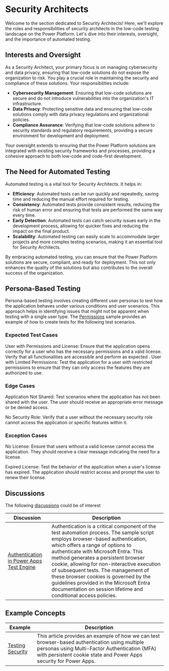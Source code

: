 # Security Architects

Welcome to the section dedicated to Security Architects! Here, we'll explore the roles and responsibilities of security architects in the low-code testing landscape on the Power Platform. Let's dive into their interests, oversight, and the importance of automated testing.

## Interests and Oversight

As a Security Architect, your primary focus is on managing cybersecurity and data privacy, ensuring that low-code solutions do not expose the organization to risk. You play a crucial role in maintaining the security and compliance of these solutions. Your responsibilities include:

- **Cybersecurity Management**: Ensuring that low-code solutions are secure and do not introduce vulnerabilities into the organization's IT infrastructure.
- **Data Privacy**: Protecting sensitive data and ensuring that low-code solutions comply with data privacy regulations and organizational policies.
- **Compliance Assurance**: Verifying that low-code solutions adhere to security standards and regulatory requirements, providing a secure environment for development and deployment.

Your oversight extends to ensuring that the Power Platform solutions are integrated with existing security frameworks and processes, providing a cohesive approach to both low-code and code-first development.

## The Need for Automated Testing

Automated testing is a vital tool for Security Architects. It helps in:

- **Efficiency**: Automated tests can be run quickly and repeatedly, saving time and reducing the manual effort required for testing.
- **Consistency**: Automated tests provide consistent results, reducing the risk of human error and ensuring that tests are performed the same way every time.
- **Early Detection**: Automated tests can catch security issues early in the development process, allowing for quicker fixes and reducing the impact on the final product.
- **Scalability**: Automated testing can easily scale to accommodate larger projects and more complex testing scenarios, making it an essential tool for Security Architects.

By embracing automated testing, you can ensure that the Power Platform solutions are secure, compliant, and ready for deployment. This not only enhances the quality of the solutions but also contributes to the overall success of the organization.

## Persona-Based Testing
Persona-based testing involves creating different user personas to test how the application behaves under various conditions and user scenarios. This approach helps in identifying issues that might not be apparent when testing with a single user type. The [Permissions](https://github.com/microsoft/PowerApps-TestEngine/blob/integration/samples/permissions/README.md) sample provides an example of how to create tests for the following test scenarios.

### Expected Test Cases

User with Permissions and License: Ensure that the application opens correctly for a user who has the necessary permissions and a valid license. Verify that all functionalities are accessible and perform as expected
.
User with Limited Permissions: Test the application for a user with restricted permissions to ensure that they can only access the features they are authorized to use.

### Edge Cases

Application Not Shared: Test scenarios where the application has not been shared with the user. The user should receive an appropriate error message or be denied access.

No Security Role: Verify that a user without the necessary security role cannot access the application or specific features within it.

### Exception Cases

No License: Ensure that users without a valid license cannot access the application. They should receive a clear message indicating the need for a license.

Expired License: Test the behavior of the application when a user's license has expired. The application should restrict access and prompt the user to renew their license.

## Discussions

The following [discussions](../discussion/README.md) could be of interest

| Discussion | Description |
|------------|-------------|
| [Authentication in Power Apps Test Engine](../discussion/authentication.md) | Authentication is a critical component of the test automation process. The sample script employs browser-based authentication, which offers a range of options to authenticate with Microsoft Entra. This method generates a persistent browser cookie, allowing for non-interactive execution of subsequent tests. The management of these browser cookies is governed by the guidelines provided in the Microsoft Entra documentation on session lifetime and conditional access policies. |[Link](https://github.com/Grant-Archibald-MS/powerfuldev-testing/issues/8)

## Example Concepts

| Example | Description |
|---------|-------------|
| [Testing Security](../examples/testing-security.md) | This article provides an example of how we can test browser-based authentication using multiple personas using Multi-Factor Authentication (MFA) with persistent cookie state and Power Apps security for Power Apps. 